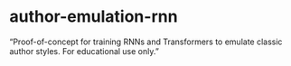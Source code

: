 # author-emulation-rnn
“Proof-of-concept for training RNNs and Transformers to emulate classic author styles. For educational use only.”
